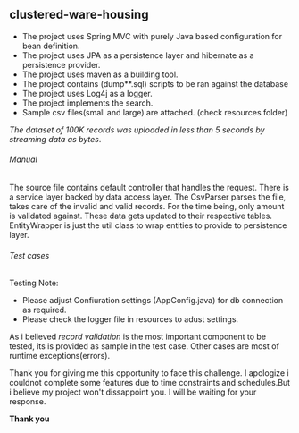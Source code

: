 ## clustered-ware-housing
- The project uses Spring MVC with purely Java based configuration for bean definition.  
- The project uses JPA as a persistence layer and hibernate as a persistence provider.
- The project uses maven as a building tool.
- The project contains (dump**.sql) scripts to be ran against the database
- The project uses Log4j as a logger.
- The project implements the search.
- Sample csv files(small and large) are attached. (check resources folder)


*The dataset of 100K records was uploaded in less than 5 seconds by streaming data as bytes*.

###### Manual

The source file contains default controller  that handles the request. There is a service layer backed by data access layer. The CsvParser parses the file, takes care of the invalid and valid records. For the time being, only amount is validated against. These data gets updated to their respective tables. EntityWrapper is just the util class to wrap entities to provide to persistence layer.

###### Test cases
 Testing Note: 
- Please adjust Confiuration settings (AppConfig.java) for db connection as required. 
- Please check the logger file in resources to adust settings.

As i believed *record validation* is the most important component to be tested, its is provided as sample in the test case. Other cases are most of runtime exceptions(errors).

Thank you for giving me this opportunity to face this challenge. I apologize i couldnot complete some features due to time constraints and schedules.But i believe my project won't dissappoint you. I will be waiting for your response.

**Thank you**
